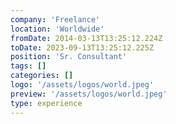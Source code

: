 ```yaml
---
company: 'Freelance'
location: 'Worldwide'
fromDate: 2014-03-13T13:25:12.224Z
toDate: 2023-09-13T13:25:12.225Z
position: 'Sr. Consultant'
tags: []
categories: []
logo: '/assets/logos/world.jpeg'
preview: '/assets/logos/world.jpeg'
type: experience
---
```

